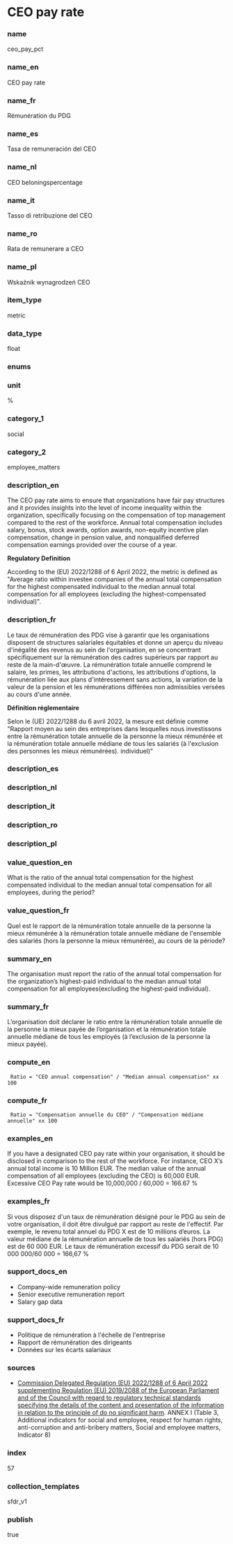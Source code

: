 # CEO pay rate

### name

ceo_pay_pct

### name_en

CEO pay rate

### name_fr

Rémunération du PDG

### name_es

Tasa de remuneración del CEO

### name_nl

CEO beloningspercentage

### name_it

Tasso di retribuzione del CEO

### name_ro

Rata de remunerare a CEO

### name_pl

Wskaźnik wynagrodzeń CEO

### item_type

metric

### data_type

float

### enums



### unit

%

### category_1

social

### category_2

employee_matters

### description_en


The CEO pay rate aims to ensure that organizations have fair pay structures and it provides
insights into the level of income inequality within the organization, specifically focusing on the
compensation of top management compared to the rest of the workforce. Annual total compensation
includes salary, bonus, stock awards, option awards, non-equity incentive plan compensation, change
in pension value, and nonqualified deferred compensation earnings provided over the course of a
year. 

**Regulatory Definition**

According to the (EU) 2022/1288 of 6 April 2022, the metric is defined as "Average ratio within
investee companies of the annual total compensation for the highest compensated individual to the
median annual total compensation for all employees (excluding the highest-compensated individual)".

 
### description_fr

Le taux de rémunération des PDG vise à garantir que les organisations disposent de structures
salariales équitables et donne un aperçu du niveau d'inégalité des revenus au sein de
l'organisation, en se concentrant spécifiquement sur la rémunération des cadres supérieurs par
rapport au reste de la main-d'œuvre. La rémunération totale annuelle comprend le salaire, les
primes, les attributions d'actions, les attributions d'options, la rémunération liée aux plans
d'intéressement sans actions, la variation de la valeur de la pension et les rémunérations différées
non admissibles versées au cours d'une année.

**Définition réglementaire**

Selon le (UE) 2022/1288 du 6 avril 2022, la mesure est définie comme "Rapport moyen au sein des
entreprises dans lesquelles nous investissons entre la rémunération totale annuelle de la personne
la mieux rémunérée et la rémunération totale annuelle médiane de tous les salariés (à l'exclusion
des personnes les mieux rémunérées). individuel)"
 
### description_es

### description_nl

### description_it

### description_ro

### description_pl


### value_question_en

What is the ratio of the annual total compensation for the highest
compensated individual to the median annual total compensation for all employees,
during the period?

### value_question_fr

Quel est le rapport de la rémunération totale annuelle de la personne
la mieux rémunérée à la rémunération totale annuelle médiane de l'ensemble des salariés
(hors la personne la mieux rémunérée), au cours de la période?

### summary_en

The organisation must report the ratio of the annual total compensation for the organization’s
highest-paid individual to the median annual total compensation for all employees(excluding the
highest-paid individual).

### summary_fr

L’organisation doit déclarer le ratio entre la rémunération totale annuelle de la personne la mieux
payée de l’organisation et la rémunération totale annuelle médiane de tous les employés (à
l’exclusion de la personne la mieux payée).

### compute_en


` Ratio = "CEO annual compensation" / "Median annual compensation" xx 100`


### compute_fr


` Ratio = "Compensation annuelle du CEO" / "Compensation médiane annuelle" xx 100`


### examples_en

If you have a designated CEO pay rate within your organisation, it should be disclosed in
comparison to the rest of the workforce. For instance, CEO X’s annual total income is 10 Million
EUR. The median value of the annual compensation of all employees (excluding the CEO) is 60,000
EUR. Excessive CEO Pay rate would be 10,000,000 / 60,000 = 166.67 %

### examples_fr

Si vous disposez d'un taux de rémunération désigné pour le PDG au sein de votre organisation, il
doit être divulgué par rapport au reste de l'effectif. Par exemple, le revenu total annuel du
PDG X est de 10 millions d’euros. La valeur médiane de la rémunération annuelle de tous les 
salariés (hors PDG) est de 60 000 EUR. Le taux de rémunération excessif du PDG serait de
10 000 000/60 000 = 166,67 %

### support_docs_en

- Company-wide remuneration policy
- Senior executive remuneration report
- Salary gap data

### support_docs_fr

- Politique de rémunération à l'échelle de l'entreprise
- Rapport de rémunération des dirigeants
- Données sur les écarts salariaux

### sources

- [Commission Delegated Regulation (EU) 2022/1288 of 6 April 2022 supplementing Regulation (EU)
2019/2088 of the European Parliament and of the Council with regard to regulatory technical
standards specifying the details of the content and presentation of the information in relation to
the principle of do no significant harm](https://eur-lex.europa.eu/eli/reg_del/2022/1288/oj).
ANNEX I (Table 3, Additional indicators for social and employee, respect for human rights,
anti-corruption and anti-bribery matters, Social and employee matters, Indicator 8)  
### index

57

### collection_templates

sfdr_v1

### publish

true
